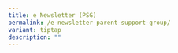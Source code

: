 ```yaml
---
title: e Newsletter (PSG)
permalink: /e-newsletter-parent-support-group/
variant: tiptap
description: ""
---
```

